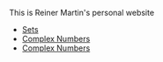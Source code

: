 This is Reiner Martin's personal website


- [Sets](sets)
- [Complex Numbers](ComplexNumbers)
- [Complex Numbers](Numbers/ComplexNumbers)
